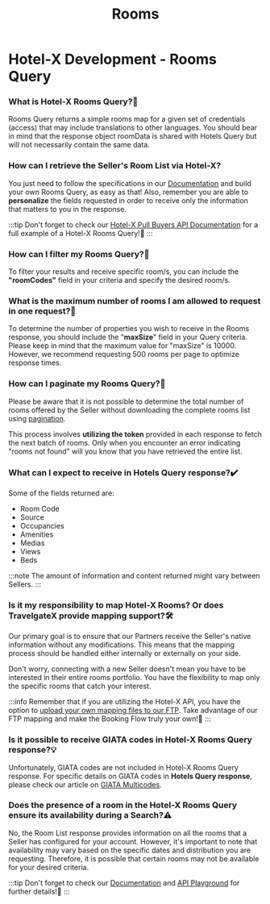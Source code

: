 ﻿---
title: Rooms
sidebar_position: 3
---

# Hotel-X Development - Rooms Query

### What is Hotel-X Rooms Query?🏨
Rooms Query returns a simple rooms map for a given set of credentials (access) that may include translations to other languages. You should bear in mind that the response object roomData is shared with Hotels Query but will not necessarily contain the same data.

### How can I retrieve the Seller's Room List via Hotel-X?
You just need to follow the specifications in our [Documentation](/docs/apis/for-buyers/hotel-x-pull-buyers-api/content/rooms) and build your own Rooms Query, as easy as that! Also, remember you are able to **personalize** the fields requested in order to receive only the information that matters to you in the response.

:::tip
Don't forget to check our [Hotel-X Pull Buyers API Documentation](/docs/apis/for-buyers/hotel-x-pull-buyers-api/content/rooms#requests-examples) for a full example of a Hotel-X Rooms Query!🚀
:::

### How can I filter my Rooms Query?🔎
To filter your results and receive specific room/s, you can include the **"roomCodes"** field in your criteria and specify the desired room/s.

### What is the maximum number of rooms I am allowed to request in one request?🔢
To determine the number of properties you wish to receive in the Rooms response, you should include the "**maxSize**" field in your Query criteria.
Please keep in mind that the maximum value for "maxSize" is 10000. However, we recommend requesting 500 rooms per page to optimize response times.

### How can I paginate my Rooms Query?📑
Please be aware that it is not possible to determine the total number of rooms offered by the Seller without downloading the complete rooms list using [pagination](/kb/our-products/are-you-a-buyer/our-methods/static-content/faqs/token-based-pagination-hotel-room-destinations).

This process involves **utilizing the token** provided in each response to fetch the next batch of rooms. Only when you encounter an error indicating "rooms not found" will you know that you have retrieved the entire list.

### What can I expect to receive in Hotels Query response?✔️
Some of the fields returned are: 

- Room Code
- Source
- Occupancies
- Amenities
- Medias
- Views
- Beds

:::note
The amount of information and content returned might vary between Sellers.
:::

### Is it my responsibility to map Hotel-X Rooms? Or does TravelgateX provide mapping support?🛠️
Our primary goal is to ensure that our Partners receive the Seller's native information without any modifications. This means that the mapping process should be handled either internally or externally on your side.

Don't worry, connecting with a new Seller doesn't mean you have to be interested in their entire rooms portfolio. You have the flexibility to map only the specific rooms that catch your interest.

:::info
Remember that if you are utilizing the Hotel-X API, you have the option to [upload your own mapping files to our FTP](/docs/apis/for-buyers/hotel-x-pull-buyers-api/plugins/mapping). Take advantage of our FTP mapping and make the Booking Flow truly your own!🚀
:::

### Is it possible to receive GIATA codes in Hotel-X Rooms Query response?💡
Unfortunately,  GIATA codes are not included in Hotel-X Rooms Query response. For specific details on GIATA codes in **Hotels Query response**, please check our article on [GIATA Multicodes](/kb/our-products/are-you-a-buyer/mapping-solutions/giata/giata-multicodes).

### Does the presence of a room in the Hotel-X Rooms Query ensure its availability during a Search?⚠️
No, the Room List response provides information on all the rooms that a Seller has configured for your account. However, it's important to note that availability may vary based on the specific dates and distribution you are requesting. Therefore, it is possible that certain rooms may not be available for your desired criteria.

:::tip
Don't forget to check our [Documentation](/docs/apis/for-buyers/hotel-x-pull-buyers-api/content/rooms) and [API Playground](/playground) for further details!🚀
:::
 
